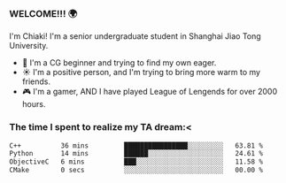 ### WELCOME!!! 🌍

I'm Chiaki! I'm a senior undergraduate student in Shanghai Jiao Tong University. 

- 🎑 I'm a CG beginner and trying to find my own eager. 
- ☀️ I'm a positive person, and I'm trying to bring more warm to my friends.
- 🎮 I'm a gamer, AND I have played League of Lengends for over 2000 hours. 

### The time I spent to realize my TA dream:<
<!--START_SECTION:waka-->

```txt
C++          36 mins         ████████████████░░░░░░░░░   63.81 %
Python       14 mins         ██████░░░░░░░░░░░░░░░░░░░   24.61 %
ObjectiveC   6 mins          ███░░░░░░░░░░░░░░░░░░░░░░   11.58 %
CMake        0 secs          ░░░░░░░░░░░░░░░░░░░░░░░░░   00.00 %
```

<!--END_SECTION:waka-->

<!--
**Chiaki-meow/Chiaki-meow** is a ✨ _special_ ✨ repository because its `README.md` (this file) appears on your GitHub profile.

Here are some ideas to get you started:

- 🔭 I’m currently working on ...
- 🌱 I’m currently learning ...
- 👯 I’m looking to collaborate on ...
- 🤔 I’m looking for help with ...
- 💬 Ask me about ...
- 📫 How to reach me: ...
- 😄 Pronouns: ...
- ⚡ Fun fact: ...
-->
